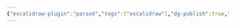 ```yaml
---
{"excalidraw-plugin":"parsed","tags":["excalidraw"],"dg-publish":true,"permalink":"/6-excalidraw/drawing-2023-08-11-13-37-57-excalidraw/","dgPassFrontmatter":true,"noteIcon":"1","created":"","updated":""}
---
```

<style> .container {font-family: sans-serif; text-align: center;} .button-wrapper button {z-index: 1;height: 40px; width: 100px; margin: 10px;padding: 5px;} .excalidraw .App-menu_top .buttonList { display: flex;} .excalidraw-wrapper { height: 800px; margin: 50px; position: relative;} :root[dir="ltr"] .excalidraw .layer-ui__wrapper .zen-mode-transition.App-menu_bottom--transition-left {transform: none;} </style><script src="https://cdn.jsdelivr.net/npm/react@17/umd/react.production.min.js"></script><script src="https://cdn.jsdelivr.net/npm/react-dom@17/umd/react-dom.production.min.js"></script><script type="text/javascript" src="https://cdn.jsdelivr.net/npm/@excalidraw/excalidraw@0/dist/excalidraw.production.min.js"></script><div id="Drawing_2023-08-11_1337.57.excalidraw.md"></div><script>(function(){const InitialData={"type":"excalidraw","version":2,"source":"https://github.com/zsviczian/obsidian-excalidraw-plugin/releases/tag/1.9.3","elements":[{"type":"text","version":1,"versionNonce":882072727,"isDeleted":false,"id":"eVhrMixL","fillStyle":"hachure","strokeWidth":1,"strokeStyle":"solid","roughness":1,"opacity":100,"angle":0,"x":-696.4180908203125,"y":-182.83984375,"strokeColor":"#1e1e1e","backgroundColor":"transparent","width":460.23095703125,"height":25,"seed":80971,"groupIds":[],"roundness":null,"boundElements":[],"updated":1691741926336,"link":"[[🌟1.1 Danh sách bài học  Obsidian Cơ Bản]]","locked":false,"fontSize":20,"fontFamily":1,"text":"📍[[🌟1.1 Danh sách bài học  Obsidian Cơ Bản]]","rawText":"[[🌟1.1 Danh sách bài học  Obsidian Cơ Bản]]","textAlign":"left","verticalAlign":"top","containerId":null,"originalText":"📍[[🌟1.1 Danh sách bài học  Obsidian Cơ Bản]]","lineHeight":1.25,"baseline":18},{"type":"text","version":64,"versionNonce":488611427,"isDeleted":false,"id":"MRH4Zvkr","fillStyle":"hachure","strokeWidth":1,"strokeStyle":"solid","roughness":1,"opacity":100,"angle":0,"x":-698.9180908203125,"y":-132.83984375,"strokeColor":"#1e1e1e","backgroundColor":"transparent","width":479.3377685546875,"height":25,"seed":98553,"groupIds":[],"roundness":null,"boundElements":[],"updated":1691741945346,"link":"[[🌟1.2 Danh sách bài học Obsidian nâng cao]]","locked":false,"fontSize":20,"fontFamily":1,"text":"📍[[🌟1.2 Danh sách bài học Obsidian nâng cao]]","rawText":"[[🌟1.2 Danh sách bài học Obsidian nâng cao]]","textAlign":"left","verticalAlign":"top","containerId":null,"originalText":"📍[[🌟1.2 Danh sách bài học Obsidian nâng cao]]","lineHeight":1.25,"baseline":18},{"type":"text","version":57,"versionNonce":1375256237,"isDeleted":false,"id":"Ll2KXkKg","fillStyle":"hachure","strokeWidth":1,"strokeStyle":"solid","roughness":1,"opacity":100,"angle":0,"x":-702.4180908203125,"y":-76.33984375,"strokeColor":"#1e1e1e","backgroundColor":"transparent","width":600.5471801757812,"height":25,"seed":59252,"groupIds":[],"roundness":null,"boundElements":[],"updated":1691741946747,"link":"[[🌟1.3 Hướng dẫn xây dựng website trực tiếp từ Obsidian]]","locked":false,"fontSize":20,"fontFamily":1,"text":"📍[[🌟1.3 Hướng dẫn xây dựng website trực tiếp từ Obsidian]]","rawText":"[[🌟1.3 Hướng dẫn xây dựng website trực tiếp từ Obsidian]]","textAlign":"left","verticalAlign":"top","containerId":null,"originalText":"📍[[🌟1.3 Hướng dẫn xây dựng website trực tiếp từ Obsidian]]","lineHeight":1.25,"baseline":18},{"type":"text","version":45,"versionNonce":548819555,"isDeleted":false,"id":"mGqo3FK9","fillStyle":"hachure","strokeWidth":1,"strokeStyle":"solid","roughness":1,"opacity":100,"angle":0,"x":-701.9180908203125,"y":-15.33984375,"strokeColor":"#1e1e1e","backgroundColor":"transparent","width":335.1978759765625,"height":25,"seed":45891,"groupIds":[],"roundness":null,"boundElements":[],"updated":1691741948418,"link":"[[🌟1.4 Feedback của học viên]]","locked":false,"fontSize":20,"fontFamily":1,"text":"📍[[🌟1.4 Feedback của học viên]]","rawText":"[[🌟1.4 Feedback của học viên]]","textAlign":"left","verticalAlign":"top","containerId":null,"originalText":"📍[[🌟1.4 Feedback của học viên]]","lineHeight":1.25,"baseline":18},{"id":"N38uBMz_bg8MhgTM19xDn","type":"rectangle","x":-735.7930908203125,"y":-207.953125,"width":710,"height":266,"angle":0,"strokeColor":"#1e1e1e","backgroundColor":"#ffec99","fillStyle":"hachure","strokeWidth":4,"strokeStyle":"solid","roughness":1,"opacity":50,"groupIds":[],"roundness":{"type":3},"seed":1016681891,"version":55,"versionNonce":816028547,"isDeleted":false,"boundElements":null,"updated":1691741988785,"link":null,"locked":false}],"appState":{"theme":"light","viewBackgroundColor":"#ffffff","currentItemStrokeColor":"#1e1e1e","currentItemBackgroundColor":"#ffec99","currentItemFillStyle":"hachure","currentItemStrokeWidth":4,"currentItemStrokeStyle":"solid","currentItemRoughness":1,"currentItemOpacity":50,"currentItemFontFamily":1,"currentItemFontSize":20,"currentItemTextAlign":"left","currentItemStartArrowhead":null,"currentItemEndArrowhead":"arrow","scrollX":775.2930908203125,"scrollY":279.5,"zoom":{"value":1},"currentItemRoundness":"round","gridSize":null,"currentStrokeOptions":null,"previousGridSize":null},"files":{}};InitialData.scrollToContent=true;App=()=>{const e=React.useRef(null),t=React.useRef(null),[n,i]=React.useState({width:void 0,height:void 0});return React.useEffect(()=>{i({width:t.current.getBoundingClientRect().width,height:t.current.getBoundingClientRect().height});const e=()=>{i({width:t.current.getBoundingClientRect().width,height:t.current.getBoundingClientRect().height})};return window.addEventListener("resize",e),()=>window.removeEventListener("resize",e)},[t]),React.createElement(React.Fragment,null,React.createElement("div",{className:"excalidraw-wrapper",ref:t},React.createElement(ExcalidrawLib.Excalidraw,{ref:e,width:n.width,height:n.height,initialData:InitialData,viewModeEnabled:!0,zenModeEnabled:!0,gridModeEnabled:!1})))},excalidrawWrapper=document.getElementById("Drawing_2023-08-11_1337.57.excalidraw.md");ReactDOM.render(React.createElement(App),excalidrawWrapper);})();</script>